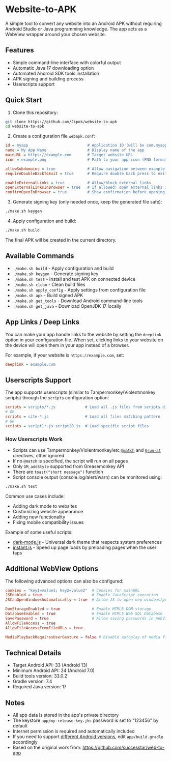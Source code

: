 # Website-to-APK

A simple tool to convert any website into an Android APK without requiring Android Studio or Java programming knowledge. The app acts as a WebView wrapper around your chosen website.

## Features

- Simple command-line interface with colorful output
- Automatic Java 17 downloading option
- Automated Android SDK tools installation
- APK signing and building process
- Userscripts support

## Quick Start

1. Clone this repository:
```bash
git clone https://github.com/Jipok/website-to-apk
cd website-to-apk
```

2. Create a configuration file `webapk.conf`:
```ini
id = myapp                          # Application ID (will be com.myapp.webtoapk)
name = My App Name                  # Display name of the app
mainURL = https://example.com       # Target website URL
icon = example.png                  # Path to your app icon (PNG format)

allowSubdomains = true              # Allow navigation between example.com and sub.example.com
requireDoubleBackToExit = true      # Require double back press to exit app

enableExternalLinks = true          # Allow/block external links
openExternalLinksInBrowser = true   # If allowed: open external links in browser or WebView
confirmOpenInBrowser = true         # Show confirmation before opening external browser
```

3. Generate signing key (only needed once, keep the generated file safe):
```bash
./make.sh keygen
```

4. Apply configuration and build:
```bash
./make.sh build
```

The final APK will be created in the current directory.

## Available Commands

- `./make.sh build` - Apply configuration and build
- `./make.sh keygen` - Generate signing key
- `./make.sh test` - Install and test APK on connected device
- `./make.sh clean` - Clean build files
- `./make.sh apply_config` - Apply settings from configuration file
- `./make.sh apk` - Build signed APK
- `./make.sh get_tools` - Download Android command-line tools
- `./make.sh get_java` - Download OpenJDK 17 locally

## App Links / Deep Links

You can make your app handle links to the website by setting the `deeplink` option in your configuration file. When set, clicking links to your website on the device will open them in your app instead of a browser.

For example, if your website is `https://example.com`, set:
```ini
deeplink = example.com
```

## Userscripts Support

The app supports userscripts (similar to Tampermonkey/Violentmonkey scripts) through the `scripts` configuration option:

```ini
scripts = scripts/*.js             # Load all .js files from scripts directory
# OR
scripts = site-*.js                # Load all files matching pattern
# OR
scripts = script1*.js script20.js  # Load specific script files
```

### How Userscripts Work

- Scripts can use Tampermonkey/Violentmonkey/etc [`@match`](https://violentmonkey.github.io/api/metadata-block/#match--exclude-match) and [`@run-at`](https://violentmonkey.github.io/api/metadata-block/#run-at) directives, other ignored
- If no `@match` is specified, the script will run on all pages
- Only `GM_addStyle` supported from Greasemonkey API
- There are `toast("short message")` function
- Script console output (console.log/alert/warn) can be monitored using:
```bash
./make.sh test
```

Common use cases include:
- Adding dark mode to websites
- Customizing website appearance
- Adding new functionality
- Fixing mobile compatibility issues

Example of some useful scripts:
- [dark-mode.js](https://gist.github.com/Jipok/01d12591491816625649a467db898518) - Universal dark theme that respects system preferences
- [instant.js](https://raw.githubusercontent.com/instantpage/instant.page/refs/heads/master/instantpage.js) - Speed up page loads by preloading pages when the user taps

## Additional WebView Options
The following advanced options can also be configured:
```toml
cookies = "key1=value1; key2=value2"  # Cookies for mainURL
JSEnabled = true                      # Enable JavaScript execution
JSCanOpenWindowsAutomatically = true  # Allow JS to open new windows/popups

DomStorageEnabled = true              # Enable HTML5 DOM storage
DatabaseEnabled = true                # Enable HTML5 Web SQL Database
SavePassword = true                   # Allow saving passwords in WebView
AllowFileAccess = true
AllowFileAccessFromFileURLs = true

MediaPlaybackRequiresUserGesture = false # Disable autoplay of media files
```

## Technical Details

- Target Android API: 33 (Android 13)
- Minimum Android API: 24 (Android 7.0)
- Build tools version: 33.0.2
- Gradle version: 7.4
- Required Java version: 17

## Notes

- All app data is stored in the app's private directory
- The keystore `app/my-release-key.jks` password is set to "123456" by default
- Internet permission is required and automatically included
- If you need to support [different Android versions](https://apilevels.com/), edit `app/build.gradle` accordingly
- Based on the original work from: https://github.com/successtar/web-to-app  
